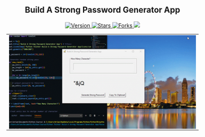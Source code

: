 <h2 align="center">Build A Strong Password Generator App</h2>

<p align="center">
  
  <a href="https://github.com/BrianMarquez3/Build-A-Strong-Password-Generator-App/tags">
    <img src="https://img.shields.io/github/tag/BrianMarquez3/Build-A-Strong-Password-Generator-App.svg?label=version&style=flat" alt="Version">
  </a>
  <a href="https://github.com/BrianMarquez3/Build-A-Strong-Password-Generator-App/stargazers">
    <img src="https://img.shields.io/github/stars/BrianMarquez3/Build-A-Strong-Password-Generator-App.svg?style=flat" alt="Stars">
  </a>
  <a href="https://github.com/BrianMarquez3/Build-A-Strong-Password-Generator-App/network">
    <img src="https://img.shields.io/github/forks/BrianMarquez3/Build-A-Strong-Password-Generator-App.svg?style=flat" alt="Forks">
  </a>
     <a href="https://github.com/BrianMarquez3/Build-A-Strong-Password-Generator-App/network">
    <img src="https://img.shields.io/badge/Plataform-Windows-blue">
  </a>
   
</p>
  
<table align="center">
  <tr>
    <td align="center" style="padding=0;width=50%;">
      <img align="center" style="padding=0;" src="./Images/password.gif" />
    </td>
  </tr>
</table>
